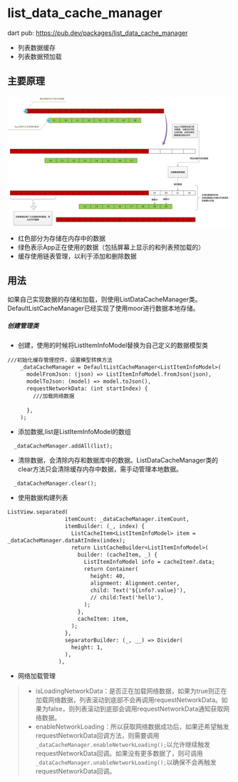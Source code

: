# list_data_cache_manager
dart pub: https://pub.dev/packages/list_data_cache_manager
* 列表数据缓存
* 列表数据预加载

## 主要原理
![原理图](./read_me_image/listDataCache.png)



* 红色部分为存储在内存中的数据
* 绿色表示App正在使用的数据（包括屏幕上显示的和列表预加载的）
* 缓存使用链表管理，以利于添加和删除数据

## 用法
如果自己实现数据的存储和加载，则使用ListDataCacheManager类。DefaultListCacheManager已经实现了使用moor进行数据本地存储。

##### 创建管理类
* 创建，使用的时候将ListItemInfoModel替换为自己定义的数据模型类
```
///初始化缓存管理控件，设置模型转换方法
    _dataCacheManager = DefaultListCacheManager<ListItemInfoModel>(
      modelFromJson: (json) => ListItemInfoModel.fromJson(json),
      modelToJson: (model) => model.toJson(),
      requestNetworkData: (int startIndex) {
        ///加载网络数据
        
      },
    );
```

* 添加数据,list是ListItemInfoModel的数组
```
  _dataCacheManager.addAll(list);
```
* 清除数据，会清除内存和数据库中的数据。ListDataCacheManager类的clear方法只会清除缓存内存中数据，需手动管理本地数据。
```
  _dataCacheManager.clear();
```
* 使用数据构建列表
```
ListView.separated(
                  itemCount: _dataCacheManager.itemCount,
                  itemBuilder: (_, index) {
                    ListCacheItem<ListItemInfoModel> item = _dataCacheManager.dataAtIndex(index);
                    return ListCacheBuilder<ListItemInfoModel>(
                      builder: (cacheItem, _) {
                        ListItemInfoModel info = cacheItem?.data;
                        return Container(
                          height: 40,
                          alignment: Alignment.center,
                          child: Text('${info?.value}'),
                          // child:Text('hello'),
                        );
                      },
                      cacheItem: item,
                    );
                  },
                  separatorBuilder: (_, __) => Divider(
                    height: 1,
                  ),
                ),
```

* 网络加载管理
> * isLoadingNetworkData：是否正在加载网络数据，如果为true则正在加载网络数据，列表滚动到底部不会再调用requestNetworkData。如果为false，则列表滚动到底部会调用requestNetworkData通知获取网络数据。
> * enableNetworkLoading：所以获取网络数据成功后，如果还希望触发requestNetworkData回调方法，则需要调用`_dataCacheManager.enableNetworkLoading();`以允许继续触发requestNetworkData回调。如果没有更多数据了，则可调用`_dataCacheManager.unableNetworkLoading();`以确保不会再触发requestNetworkData回调。